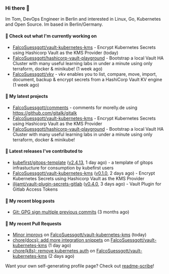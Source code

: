 ### Hi there 👋

Im Tom, DevOps Engineer in Berlin and interested in Linux, Go, Kubernetes and Open Source.
Im based in Berlin/Germany.

#### 👷 Check out what I'm currently working on

- [FalcoSuessgott/vault-kubernetes-kms](https://github.com/FalcoSuessgott/vault-kubernetes-kms) - Encrypt Kubernetes Secrets using Hashicorp Vault as the KMS Provider (today)
- [FalcoSuessgott/hashicorp-vault-playground](https://github.com/FalcoSuessgott/hashicorp-vault-playground) - Bootstrap a local Vault HA Cluster with many useful learning labs in under a minute using only terraform, docker &amp; minikube! (1 week ago)
- [FalcoSuessgott/vkv](https://github.com/FalcoSuessgott/vkv) - vkv enables you to list, compare, move, import, document, backup &amp; encrypt secrets from a HashiCorp Vault KV engine (1 week ago)

#### 🌱 My latest projects

- [FalcoSuessgott/comments](https://github.com/FalcoSuessgott/comments) - comments for morelly.de using https://github.com/gitalk/gitalk
- [FalcoSuessgott/vault-kubernetes-kms](https://github.com/FalcoSuessgott/vault-kubernetes-kms) - Encrypt Kubernetes Secrets using Hashicorp Vault as the KMS Provider
- [FalcoSuessgott/hashicorp-vault-playground](https://github.com/FalcoSuessgott/hashicorp-vault-playground) - Bootstrap a local Vault HA Cluster with many useful learning labs in under a minute using only terraform, docker &amp; minikube!

#### 🔭 Latest releases I've contributed to

- [kubefirst/gitops-template](https://github.com/kubefirst/gitops-template) ([v2.4.13](https://github.com/kubefirst/gitops-template/releases/tag/v2.4.13), 1 day ago) - a template of gitops infrastucture for consumption by kubefirst users
- [FalcoSuessgott/vault-kubernetes-kms](https://github.com/FalcoSuessgott/vault-kubernetes-kms) ([v0.1.0](https://github.com/FalcoSuessgott/vault-kubernetes-kms/releases/tag/v0.1.0), 2 days ago) - Encrypt Kubernetes Secrets using Hashicorp Vault as the KMS Provider
- [ilijamt/vault-plugin-secrets-gitlab](https://github.com/ilijamt/vault-plugin-secrets-gitlab) ([v0.4.0](https://github.com/ilijamt/vault-plugin-secrets-gitlab/releases/tag/v0.4.0), 3 days ago) - Vault Plugin for Gitlab Access Tokens

#### 📜 My recent blog posts

- [Git: GPG sign multiple previous commits](https://morelly.de/post/20240328_git_gpg_sign_commits/) (3 months ago)

#### 🔨 My recent Pull Requests

- [Minor improvs](https://github.com/FalcoSuessgott/vault-kubernetes-kms/pull/93) on [FalcoSuessgott/vault-kubernetes-kms](https://github.com/FalcoSuessgott/vault-kubernetes-kms) (today)
- [chore(docs): add more integration snippets](https://github.com/FalcoSuessgott/vault-kubernetes-kms/pull/90) on [FalcoSuessgott/vault-kubernetes-kms](https://github.com/FalcoSuessgott/vault-kubernetes-kms) (1 day ago)
- [chore(k8s): remove kubernetes auth](https://github.com/FalcoSuessgott/vault-kubernetes-kms/pull/88) on [FalcoSuessgott/vault-kubernetes-kms](https://github.com/FalcoSuessgott/vault-kubernetes-kms) (2 days ago)

Want your own self-generating profile page? Check out [readme-scribe](https://github.com/muesli/readme-scribe)!